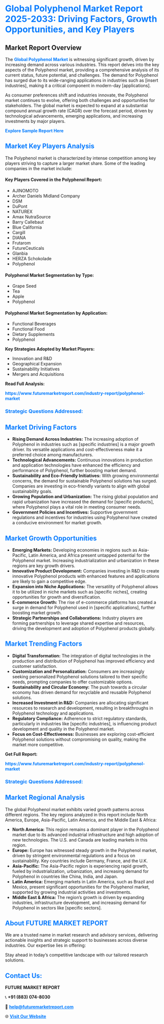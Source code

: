 <h1 style="color: #007BFF;">Global Polyphenol Market Report 2025-2033: Driving Factors, Growth Opportunities, and Key Players</h1>

<section id="overview">
<h2>Market Report Overview</h2>
<p>The <a href="https://www.futuremarketreport.com/industry-report/polyphenol-market" style="color: #007BFF; text-decoration: none;"><strong>Global Polyphenol Market</strong></a> is witnessing significant growth, driven by increasing demand across various industries. This report delves into the key aspects of the Polyphenol market, providing a comprehensive analysis of its current status, future potential, and challenges. The demand for Polyphenol has surged due to its wide-ranging applications in industries such as [insert industries], making it a critical component in modern-day [applications].</p>
<p>As consumer preferences shift and industries innovate, the Polyphenol market continues to evolve, offering both challenges and opportunities for stakeholders. The global market is expected to expand at a substantial compound annual growth rate (CAGR) over the forecast period, driven by technological advancements, emerging applications, and increasing investments by major players.</p>
</section>

<section id="overview">
<p><a href="https://www.futuremarketreport.com/request-sample/reportId=51028" style="color: #007BFF; text-decoration: none;"><strong>Explore Sample Report Here</strong></a></p>
</section>

<section id="key-players">
<h2 style="color: #007BFF;">Market Key Players Analysis</h2>
<p>The Polyphenol market is characterized by intense competition among key players striving to capture a larger market share. Some of the leading companies in the market include:</p>
<h4>Key Players Covered in the Polyphenol Report:</h4>
<ul><li>AJINOMOTO</li><li>Archer Daniels Midland Company</li><li>DSM</li><li>DuPont</li><li>NATUREX</li><li>Amax NutraSource</li><li>Barry Callebaut</li><li>Blue California</li><li>Cargill</li><li>DIANA</li><li>Frutarom</li><li>FutureCeuticals</li><li>Glanbia</li><li>HERZA Schokolade</li><li>Polyphenol</li></ul>
<h4>Polyphenol Market Segmentation by Type:</h4>
<ul><li>Grape Seed</li><li>Tea</li><li>Apple</li><li>Polyphenol</li></ul>

<h4>Polyphenol Market Segmentation by Application:</h4>
<ul><li>Functional Beverages</li><li>Functional Food</li><li>Dietary Supplements</li><li>Polyphenol</li></ul>
<p><strong>Key Strategies Adopted by Market Players:</strong></p>
<ul>
<li>Innovation and R&D</li>
<li>Geographical Expansion</li>
<li>Sustainability Initiatives</li>
<li>Mergers and Acquisitions</li>
</ul>
</section>

<section>
<p><strong>Read Full Analysis: </strong></p><a href="https://www.futuremarketreport.com/industry-report/polyphenol-market" style="color: #007BFF; text-decoration: none;"><strong>https://www.futuremarketreport.com/industry-report/polyphenol-market</strong></a>
<h3 style="color: #007BFF;">Strategic Questions Addressed:</h3>
</section>

<section id="driving-factors">
<h2 style="color: #007BFF;">Market Driving Factors</h2>
<ul>
<li><strong>Rising Demand Across Industries:</strong> The increasing adoption of Polyphenol in industries such as [specific industries] is a major growth driver. Its versatile applications and cost-effectiveness make it a preferred choice among manufacturers.</li>
<li><strong>Technological Advancements:</strong> Continuous innovations in production and application technologies have enhanced the efficiency and performance of Polyphenol, further boosting market demand.</li>
<li><strong>Sustainability and Eco-Friendly Initiatives:</strong> With growing environmental concerns, the demand for sustainable Polyphenol solutions has surged. Companies are investing in eco-friendly variants to align with global sustainability goals.</li>
<li><strong>Growing Population and Urbanization:</strong> The rising global population and rapid urbanization have increased the demand for [specific products], where Polyphenol plays a vital role in meeting consumer needs.</li>
<li><strong>Government Policies and Incentives:</strong> Supportive government regulations and incentives for industries using Polyphenol have created a conducive environment for market growth.</li>
</ul>
</section>

<section id="growth-opportunities">
<h2 style="color: #007BFF;">Market Growth Opportunities</h2>
<ul>
<li><strong>Emerging Markets:</strong> Developing economies in regions such as Asia-Pacific, Latin America, and Africa present untapped potential for the Polyphenol market. Increasing industrialization and urbanization in these regions are key growth drivers.</li>
<li><strong>Innovative Product Development:</strong> Companies investing in R&D to create innovative Polyphenol products with enhanced features and applications are likely to gain a competitive edge.</li>
<li><strong>Expansion into Niche Applications:</strong> The versatility of Polyphenol allows it to be utilized in niche markets such as [specific niches], creating opportunities for growth and diversification.</li>
<li><strong>E-commerce Growth:</strong> The rise of e-commerce platforms has created a surge in demand for Polyphenol used in [specific applications], further boosting market growth.</li>
<li><strong>Strategic Partnerships and Collaborations:</strong> Industry players are forming partnerships to leverage shared expertise and resources, driving the development and adoption of Polyphenol products globally.</li>
</ul>
</section>

<section id="trending-factors">
<h2 style="color: #007BFF;">Market Trending Factors</h2>
<ul>
<li><strong>Digital Transformation:</strong> The integration of digital technologies in the production and distribution of Polyphenol has improved efficiency and customer satisfaction.</li>
<li><strong>Customization and Personalization:</strong> Consumers are increasingly seeking personalized Polyphenol solutions tailored to their specific needs, prompting companies to offer customizable options.</li>
<li><strong>Sustainability and Circular Economy:</strong> The push towards a circular economy has driven demand for recyclable and reusable Polyphenol solutions.</li>
<li><strong>Increased Investment in R&D:</strong> Companies are allocating significant resources to research and development, resulting in breakthroughs in Polyphenol technology and applications.</li>
<li><strong>Regulatory Compliance:</strong> Adherence to strict regulatory standards, particularly in industries like [specific industries], is influencing product development and quality in the Polyphenol market.</li>
<li><strong>Focus on Cost-Effectiveness:</strong> Businesses are exploring cost-efficient Polyphenol solutions without compromising on quality, making the market more competitive.</li>
</ul>
</section>

<section>
<p><strong>Get Full Report: </strong></p><a href="https://www.futuremarketreport.com/industry-report/polyphenol-market" style="color: #007BFF; text-decoration: none;"><strong>https://www.futuremarketreport.com/industry-report/polyphenol-market</strong></a>
<h3 style="color: #007BFF;">Strategic Questions Addressed:</h3>
</section>


<section id="regional-analysis">
<h2 style="color: #007BFF;">Market Regional Analysis</h2>
<p>The global Polyphenol market exhibits varied growth patterns across different regions. The key regions analyzed in this report include North America, Europe, Asia-Pacific, Latin America, and the Middle East & Africa:</p>
<ul>
<li><strong>North America:</strong> This region remains a dominant player in the Polyphenol market due to its advanced industrial infrastructure and high adoption of new technologies. The U.S. and Canada are leading markets in this region.</li>
<li><strong>Europe:</strong> Europe has witnessed steady growth in the Polyphenol market, driven by stringent environmental regulations and a focus on sustainability. Key countries include Germany, France, and the U.K.</li>
<li><strong>Asia-Pacific:</strong> The Asia-Pacific region is experiencing rapid growth, fueled by industrialization, urbanization, and increasing demand for Polyphenol in countries like China, India, and Japan.</li>
<li><strong>Latin America:</strong> Emerging markets in Latin America, such as Brazil and Mexico, present significant opportunities for the Polyphenol market, supported by growing industrial activities and investments.</li>
<li><strong>Middle East & Africa:</strong> The region’s growth is driven by expanding industries, infrastructure development, and increasing demand for Polyphenol in sectors like [specific sectors].</li>
</ul>
</section>

<footer>
<h2 style="color: #007BFF;">About FUTURE MARKET REPORT</h2>
<p>We are a trusted name in market research and advisory services, delivering actionable insights and strategic support to businesses across diverse industries. Our expertise lies in offering:</p>

<p>Stay ahead in today’s competitive landscape with our tailored research solutions.</p>

<h2 style="color: #007BFF;">Contact Us:</h2>
<p><strong>FUTURE MARKET REPORT</strong></p>
<p>📞 <strong>+91 (883) 074-8030</strong></p>
<p>📧 <strong><a href="mailto:help@futuremarketreport.com" style="color: #007BFF;">help@futuremarketreport.com</a></strong></p>
<p>🌐 <strong><a href="https://www.futuremarketreport.com/" style="color: #007BFF;">Visit Our Website</a></strong></p>
</footer>